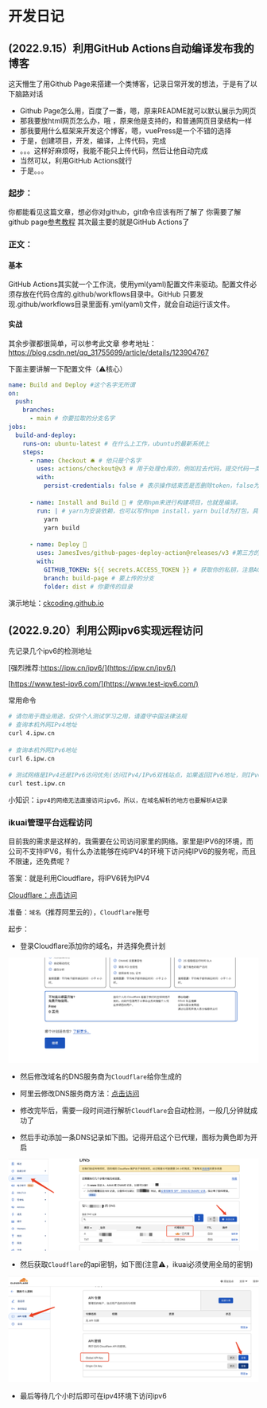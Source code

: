 # 开发日记

## (2022.9.15）利用GitHub Actions自动编译发布我的博客
这天懵生了用Github Page来搭建一个类博客，记录日常开发的想法，于是有了以下脑路对话
- Github Page怎么用，百度了一番，嗯，原来README就可以默认展示为网页
- 那我要放html网页怎么办，哦 ，原来他是支持的，和普通网页目录结构一样
- 那我要用什么框架来开发这个博客，嗯，vuePress是一个不错的选择
- 于是，创建项目，开发，编译，上传代码，完成
- 。。。这样好麻烦呀，我能不能只上传代码，然后让他自动完成
- 当然可以，利用GitHub Actions就行
- 于是。。。

### 起步：
你都能看见这篇文章，想必你对github，git命令应该有所了解了
你需要了解github page[参考教程](https://sspai.com/post/54608)
其次最主要的就是GitHub Actions了

### 正文：
#### 基本
GitHub Actions其实就一个工作流，使用yml(yaml)配置文件来驱动。配置文件必须存放在代码仓库的.github/workflows目录中。GitHub 只要发现.github/workflows目录里面有.yml(yaml)文件，就会自动运行该文件。

#### 实战
其余步骤都很简单，可以参考此文章
参考地址： https://blog.csdn.net/qq_31755699/article/details/123904767

下面主要讲解一下配置文件（⚠️核心）
``` yaml
name: Build and Deploy #这个名字无所谓
on: 
  push:
    branches:
      - main # 你要拉取的分支名字
jobs:
  build-and-deploy:
    runs-on: ubuntu-latest # 在什么上工作，ubuntu的最新系统上
    steps:
      - name: Checkout 🛎️ # 他只是个名字
        uses: actions/checkout@v3 # 用于处理仓库的，例如拉去代码，提交代码一类的操作https://github.com/actions/checkout
        with:
          persist-credentials: false # 表示操作结束否是否删除token，false为不删除，直接退出

      - name: Install and Build 🔧 # 使用npm来进行构建项目，也就是编译。
        run: | # yarn为安装依赖，也可以写作npm install，yarn build为打包，具体命令参考你的package.json只的命令
          yarn
          yarn build

      - name: Deploy 🚀
        uses: JamesIves/github-pages-deploy-action@releases/v3 #第三方的构建工具,可以理解为上传代码的工具
        with:
          GITHUB_TOKEN: ${{ secrets.ACCESS_TOKEN }} # 获取你的私钥，注意ACCESS_TOKEN名字同你存放密钥的名字
          branch: build-page # 要上传的分支
          folder: dist # 你要传的目录

```
演示地址：[ckcoding.github.io](https://ckcoding.github.io)

## (2022.9.20）利用公网ipv6实现远程访问
先记录几个ipv6的检测地址

[强烈推荐:https://ipw.cn/ipv6/](https://ipw.cn/ipv6/)

[https://www.test-ipv6.com/](https://www.test-ipv6.com/)

常用命令
```bash
# 请勿用于商业用途，仅供个人测试学习之用，请遵守中国法律法规
# 查询本机外网IPv4地址
curl 4.ipw.cn

# 查询本机外网IPv6地址
curl 6.ipw.cn

# 测试网络是IPv4还是IPv6访问优先(访问IPv4/IPv6双栈站点，如果返回IPv6地址，则IPv6访问优先)
curl test.ipw.cn
```
小知识：`ipv4的网络无法直接访问ipv6，所以，在域名解析的地方也要解析A记录`
### ikuai管理平台远程访问

目前我的需求是这样的，我需要在公司访问家里的网络。家里是IPV6的环境，而公司不支持IPV6，有什么办法能够在纯IPV4的环境下访问纯IPV6的服务呢，而且不限速，还免费呢？

答案：就是利用Cloudflare，将IPV6转为IPV4

[Cloudflare：点击访问](https://dash.cloudflare.com/bc25671c4b2c14dab6efbfadb2d548ca)

准备：`域名`（推荐阿里云的），`Cloudflare`账号

起步：

- 登录Cloudflare添加你的域名，并选择免费计划


![](../images/daynote/1.png)



- 然后修改域名的DNS服务商为`Cloudflare`给你生成的
- 阿里云修改DNS服务商方法：[点击访问](https://help.aliyun.com/document_detail/54157.html?spm=a2c4g.11186623.0.0.d8805ec1DE8cHW)

- 修改完毕后，需要一段时间进行解析`Cloudflare`会自动检测，一般几分钟就成功了
- 然后手动添加一条DNS记录如下图。记得开启这个已代理，图标为黄色即为开启
  
![](../images/daynote/2.jpg)

- 然后获取`Cloudflare`的api密钥，如下图(注意⚠️，ikuai必须使用全局的密钥)

![](../images/daynote/3.png)

- 最后等待几个小时后即可在ipv4环境下访问ipv6